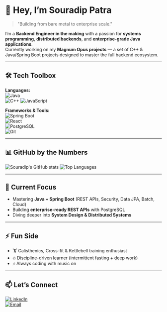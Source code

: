 # 👋 Hey, I’m Souradip Patra  

> "Building from bare metal to enterprise scale."  

I’m a **Backend Engineer in the making** with a passion for **systems programming**, **distributed backends**, and **enterprise-grade Java applications**.  
Currently working on my **Magnum Opus projects** — a set of C++ & Java/Spring Boot projects designed to master the full backend ecosystem.  

---

## 🛠️ Tech Toolbox

**Languages:**    
![Java](https://img.shields.io/badge/-Java-007396?logo=java&logoColor=white)  
![C++](https://img.shields.io/badge/-C++-00599C?logo=c%2B%2B&logoColor=white)
![JavaScript](https://img.shields.io/badge/-JavaScript-F7DF1E?logo=javascript&logoColor=black)  

**Frameworks & Tools:**  
![Spring Boot](https://img.shields.io/badge/-Spring%20Boot-6DB33F?logo=springboot&logoColor=white)  
![React](https://img.shields.io/badge/-React-61DAFB?logo=react&logoColor=black)  
![PostgreSQL](https://img.shields.io/badge/-PostgreSQL-336791?logo=postgresql&logoColor=white)  
![Git](https://img.shields.io/badge/-Git-F05032?logo=git&logoColor=white)  

---

## 📊 GitHub by the Numbers
![Souradip's GitHub stats](https://github-readme-stats.vercel.app/api?username=SouradipPatra7904&show_icons=true&theme=radical)    ![Top Languages](https://github-readme-stats.vercel.app/api/top-langs/?username=SouradipPatra7904&layout=compact&theme=radical)  

---

## 🎯 Current Focus
- Mastering **Java + Spring Boot** (REST APIs, Security, Data JPA, Batch, Cloud)  
- Building **enterprise-ready REST APIs** with PostgreSQL  
- Diving deeper into **System Design & Distributed Systems**  

---

## ⚡ Fun Side
- 🏋️ Calisthenics, Cross-fit & Kettlebell training enthusiast  
- 🔥 Discipline-driven learner (intermittent fasting + deep work)  
- 🎶 Always coding with music on

---

## 📫 Let’s Connect
[![LinkedIn](https://img.shields.io/badge/LinkedIn-blue?logo=linkedin&logoColor=white)](https://www.linkedin.com/in/souradip-patra-31574a253/)  
[![Email](https://img.shields.io/badge/Email-white?logo=gmail&logoColor=red)](mailto:souradip.patra.2004@gmail.com)  
